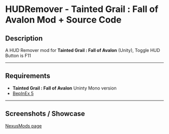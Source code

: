 # HUDRemover - Tainted Grail : Fall of Avalon Mod + Source Code 

## Description 
A HUD Remover mod for **Tainted Grail : Fall of Avalon** (Unity), Toggle HUD Button is F11

---

## Requirements  
- **Tainted Grail : Fall of Avalon** Uninty Mono version
- [BepInEx 5](https://github.com/bepinex/bepinex/releases)

---

## Screenshots / Showcase  
[NexusMods page](https://www.nexusmods.com/taintedgrailthefallofavalon/mods/71)
